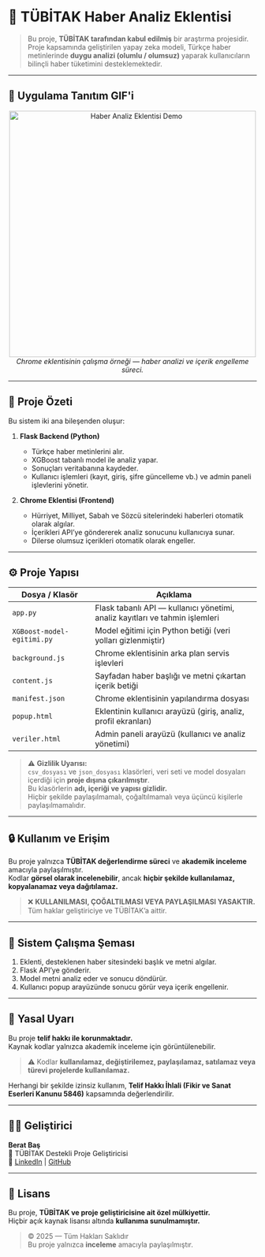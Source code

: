 # 🧠 TÜBİTAK Haber Analiz Eklentisi

> Bu proje, **TÜBİTAK tarafından kabul edilmiş** bir araştırma projesidir.  
> Proje kapsamında geliştirilen yapay zeka modeli, Türkçe haber metinlerinde **duygu analizi (olumlu / olumsuz)** yaparak kullanıcıların bilinçli haber tüketimini desteklemektedir.

---

## 🎥 **Uygulama Tanıtım GIF'i**

<p align="center">
  <img src="./eklenti.gif" alt="Haber Analiz Eklentisi Demo" width="500"/>
  <br/>
  <em>Chrome eklentisinin çalışma örneği — haber analizi ve içerik engelleme süreci.</em>
</p>

---

## 📰 **Proje Özeti**

Bu sistem iki ana bileşenden oluşur:

1. **Flask Backend (Python)**  
   - Türkçe haber metinlerini alır.  
   - XGBoost tabanlı model ile analiz yapar.  
   - Sonuçları veritabanına kaydeder.  
   - Kullanıcı işlemleri (kayıt, giriş, şifre güncelleme vb.) ve admin paneli işlevlerini yönetir.

2. **Chrome Eklentisi (Frontend)**  
   - Hürriyet, Milliyet, Sabah ve Sözcü sitelerindeki haberleri otomatik olarak algılar.  
   - İçerikleri API’ye göndererek analiz sonucunu kullanıcıya sunar.  
   - Dilerse olumsuz içerikleri otomatik olarak engeller.

---

## ⚙️ **Proje Yapısı**

| Dosya / Klasör | Açıklama |
|----------------|-----------|
| `app.py` | Flask tabanlı API — kullanıcı yönetimi, analiz kayıtları ve tahmin işlemleri |
| `XGBoost-model-egitimi.py` | Model eğitimi için Python betiği (veri yolları gizlenmiştir) |
| `background.js` | Chrome eklentisinin arka plan servis işlevleri |
| `content.js` | Sayfadan haber başlığı ve metni çıkartan içerik betiği |
| `manifest.json` | Chrome eklentisinin yapılandırma dosyası |
| `popup.html` | Eklentinin kullanıcı arayüzü (giriş, analiz, profil ekranları) |
| `veriler.html` | Admin paneli arayüzü (kullanıcı ve analiz yönetimi) |

> ⚠️ **Gizlilik Uyarısı:**  
> `csv_dosyası` ve `json_dosyası` klasörleri, veri seti ve model dosyaları içerdiği için **proje dışına çıkarılmıştır**.  
> Bu klasörlerin **adı, içeriği ve yapısı gizlidir.**  
> Hiçbir şekilde paylaşılmamalı, çoğaltılmamalı veya üçüncü kişilerle paylaşılmamalıdır.

---

## 🔒 **Kullanım ve Erişim**

Bu proje yalnızca **TÜBİTAK değerlendirme süreci** ve **akademik inceleme** amacıyla paylaşılmıştır.  
Kodlar **görsel olarak incelenebilir**, ancak **hiçbir şekilde kullanılamaz, kopyalanamaz veya dağıtılamaz.**

> ❌ **KULLANILMASI, ÇOĞALTILMASI VEYA PAYLAŞILMASI YASAKTIR.**  
> Tüm haklar geliştiriciye ve TÜBİTAK’a aittir.

---

## 🧩 **Sistem Çalışma Şeması**

1. Eklenti, desteklenen haber sitesindeki başlık ve metni algılar.  
2. Flask API’ye gönderir.  
3. Model metni analiz eder ve sonucu döndürür.  
4. Kullanıcı popup arayüzünde sonucu görür veya içerik engellenir.

---

## 🧾 **Yasal Uyarı**

Bu proje **telif hakkı ile korunmaktadır.**  
Kaynak kodlar yalnızca akademik inceleme için görüntülenebilir.

> ⚠️ Kodlar **kullanılamaz, değiştirilemez, paylaşılamaz, satılamaz veya türevi projelerde kullanılamaz.**

Herhangi bir şekilde izinsiz kullanım, **Telif Hakkı İhlali (Fikir ve Sanat Eserleri Kanunu 5846)** kapsamında değerlendirilir.

---

## 🧑‍💻 **Geliştirici**

**Berat Baş**  
📍 TÜBİTAK Destekli Proje Geliştiricisi  
🔗 [LinkedIn](https://www.linkedin.com/in/berat-baş-6a91a3274) | [GitHub](https://github.com/BeratBass)


---

## 📜 **Lisans**

Bu proje, **TÜBİTAK ve proje geliştiricisine ait özel mülkiyettir.**  
Hiçbir açık kaynak lisansı altında **kullanıma sunulmamıştır.**

> © 2025 — Tüm Hakları Saklıdır  
> Bu proje yalnızca **inceleme** amacıyla paylaşılmıştır.
